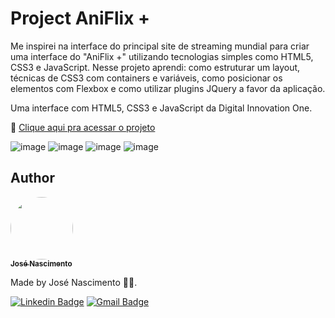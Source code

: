 # Project AniFlix +
Me inspirei na interface do principal site de streaming mundial para criar uma interface do "AniFlix +" utilizando tecnologias simples como HTML5, CSS3 e JavaScript. Nesse projeto aprendi: como estruturar um layout, técnicas de CSS3 com containers e variáveis, como posicionar os elementos com Flexbox e como utilizar plugins JQuery a favor da aplicação.

Uma interface com HTML5, CSS3 e JavaScript da Digital Innovation One.

🔗 [Clique aqui pra acessar o projeto](https://ani-flix-projects.web.app/)

![image](https://project-files.picsart.com/project_files/9dad800a-c777-4318-922e-00e46897b779.png)
![image](https://project-files.picsart.com/project_files/2ea6f9d7-dd11-40a5-bafd-8ae7133629d0.png)
![image](https://project-files.picsart.com/project_files/f58e3a7e-e96b-4bd8-b74f-7257ccece9a2.png)
![image](https://project-files.picsart.com/project_files/2e7108e0-79cf-409f-b2c3-b65c6c4ba2c1.png)

## Author

<a href="https://www.linkedin.com/in/jose-nascimento1/">
 <img style="border-radius: 50%;" src="https://avatars.githubusercontent.com/u/120229130?v=4" width="100px;" alt=""/>
 <br />
 <sub><b>José Nascimento</b></sub></a> <a href="https://www.linkedin.com/in/jose-nascimento1/" title="LinkedIn"></a>
 
Made by José Nascimento 👨‍💻.

[![Linkedin Badge](https://img.shields.io/badge/-José-blue?style=flat-square&logo=Linkedin&logoColor=white&link=https://www.linkedin.com/in/jose-nascimento1/)](https://www.linkedin.com/in/jose-nascimento1/)
[![Gmail Badge](https://img.shields.io/badge/-jose.clemerson1903@gmail.com-c14438?style=flat-square&logo=Gmail&logoColor=white&link=mailto:jose.clemerson1903@gmail.com)](mailto:jose.clemerson1903@gmail.com)
